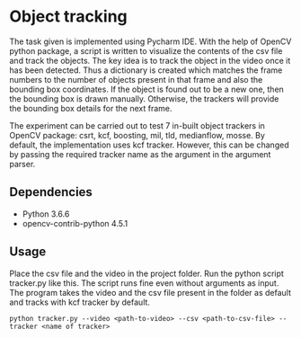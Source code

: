 # Object tracking
The task given is implemented using Pycharm IDE. With the help of OpenCV
python package, a script is written to visualize the contents of the csv file and track
the objects. The key idea is to track the object in the video once it has been detected.
Thus a dictionary is created which matches the frame numbers to the number of
objects present in that frame and also the bounding box coordinates. If the object
is found out to be a new one, then the bounding box is drawn manually. Otherwise,
the trackers will provide the bounding box details for the next frame.

The experiment can be carried out to test 7 in-built object trackers in OpenCV
package: csrt, kcf, boosting, mil, tld, medianflow, mosse. By default, the implementation uses kcf tracker. However, this can be changed by passing the required
tracker name as the argument in the argument parser.

## Dependencies
+ Python 3.6.6
+ opencv-contrib-python 4.5.1

## Usage
Place the csv file and the video in the project folder. Run the python script tracker.py like this. The script runs fine even without arguments as input. 
The program takes the video and the csv file present in the folder as default and tracks with kcf tracker by default.
```
python tracker.py --video <path-to-video> --csv <path-to-csv-file> --tracker <name of tracker>
```
